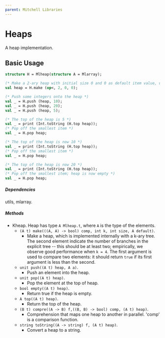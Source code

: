 ```yaml
---
parent: Mitchell Libraries
---
```

# Heaps

A heap implementation.

## Basic Usage

```sml
structure H = Mlheap(structure A = Mlarray);

(* Make a 2-ary heap with initial size 0 and 0 as default item value, using `<` as the comparison operator *)
val heap = H.make (op<, 2, 0, 0);

(* Push some integers onto the heap *)
val _ = H.push (heap, 10);
val _ = H.push (heap, 20);
val _ = H.push (heap, 5);

(* The top of the heap is 5 *)
val _ = print (Int.toString (H.top heap));
(* Pop off the smallest item *)
val _ = H.pop heap;

(* The top of the heap is now 10 *)
val _ = print (Int.toString (H.top heap));
(* Pop off the smallest item *)
val _ = H.pop heap;

(* The top of the heap is now 20 *)
val _ = print (Int.toString (H.top heap));
(* Pop off the smallest item; heap is now empty *)
val _ = H.pop heap;
```

##### Dependencies

utils, mlarray.

##### Methods

- Kheap. Heap has type `A Mlheap.t`, where `A` is the type of the elements.
    + `(A t) make(((A, A) -> bool) comp, int k, int size, A default)`. 
       - Make a heap, which is implemented internally with a k-ary tree. The second element indicate the number of branches in the explicit tree -- this should be at least two; empirically, we observe good performance when `k = 4`. The first argument is used to compare two elements: it should return `true` if its
       first argument is less than the second.
    + `unit push((A t) heap, A a)`. 
       - Push an element into the heap.
    + `unit pop((A t) heap)`. 
       - Pop the element at the top of heap. 
    + `bool empty((A t) heap)`. 
       - Return true if the heap is empty.
    + `A top((A t) heap)`. 
       - Return the top of the heap.
    + `(B t) compre((A -> B) f,((B, B) -> bool) comp, (A t) heap)`. 
       - Comprehension that maps one heap to another in parallel. 'comp' is a comparison function.
    + `string toString((A -> string) f, (A t) heap)`.
       - Convert a heap to a string.
